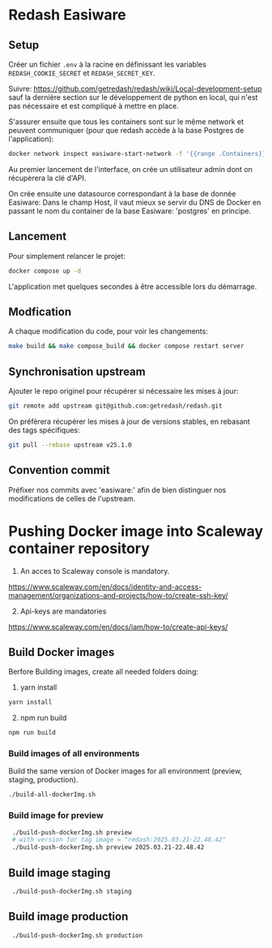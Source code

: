 # Redash Easiware

## Setup

Créer un fichier `.env` à la racine en définissant les variables `REDASH_COOKIE_SECRET` et `REDASH_SECRET_KEY`.

Suivre: https://github.com/getredash/redash/wiki/Local-development-setup
sauf la dernière section sur le développement de python en local, qui n'est pas nécessaire et est compliqué à mettre en place.

S'assurer ensuite que tous les containers sont sur le même network et peuvent communiquer (pour que redash accède à la base Postgres de l'application):

```sh
docker network inspect easiware-start-network -f '{{range .Containers}}{{println .IPv4Address "\t" .Name}}{{end}}'
```

Au premier lancement de l'interface, on crée un utilisateur admin dont on récupèrera la clé d'API.

On crée ensuite une datasource correspondant à la base de donnée Easiware:
Dans le champ Host, il vaut mieux se servir du DNS de Docker en passant le nom du container de la base Easiware: 'postgres' en principe.

## Lancement

Pour simplement relancer le projet:

```sh
docker compose up -d
```

L'application met quelques secondes à être accessible lors du démarrage.

## Modfication

A chaque modification du code, pour voir les changements:

```sh
make build && make compose_build && docker compose restart server
```

## Synchronisation upstream

Ajouter le repo originel pour récupérer si nécessaire les mises à jour:

```sh
git remote add upstream git@github.com:getredash/redash.git
```

On préfèrera récupérer les mises à jour de versions stables, en rebasant des tags spécifiques:

```sh
git pull --rebase upstream v25.1.0
```

## Convention commit

Préfixer nos commits avec 'easiware:' afin de bien distinguer nos modifications de celles de l'upstream.


# Pushing Docker image into Scaleway container repository

1. An acces to Scaleway console is mandatory.

https://www.scaleway.com/en/docs/identity-and-access-management/organizations-and-projects/how-to/create-ssh-key/

2. Api-keys are mandatories

https://www.scaleway.com/en/docs/iam/how-to/create-api-keys/

## Build Docker images

Berfore Building images, create all needed folders doing:
1. yarn install
```bash
yarn install
```
2. npm run build
```bash
npm run build
```

### Build images of all environments
Build the same version of Docker images for all environment (preview, staging, production).
```bash
./build-all-dockerImg.sh
```

### Build image for preview
```bash
 ./build-push-dockerImg.sh preview
 # with version for tag image = "redash:2025.03.21-22.48.42"
 ./build-push-dockerImg.sh preview 2025.03.21-22.48.42
```

## Build image staging
```bash
 ./build-push-dockerImg.sh staging
```

## Build image production
```bash
 ./build-push-dockerImg.sh production
```


